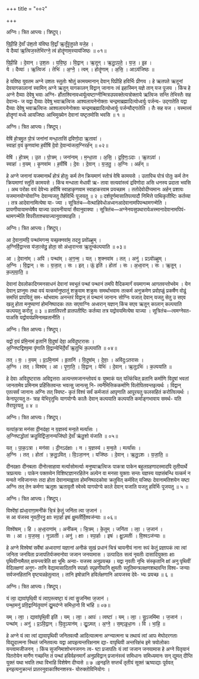 +++
title = "००२"

+++


अग्निः। त्रित आप्त्यः। त्रिष्टुप्।

पि॒प्री॒हि दे॒वाँ उ॑श॒तो य॑विष्ठ वि॒द्वाँ ऋ॒तूँरृ॑तुपते यजे॒ह ।  
ये दैव्या॑ ऋ॒त्विज॒स्तेभि॑रग्ने॒ त्वं होतॄ॑णाम॒स्याय॑जिष्ठः ॥ ०१॥

पि॒प्री॒हि । दे॒वान् । उ॒श॒तः । य॒वि॒ष्ठ॒ । वि॒द्वान् । ऋ॒तून् । ऋ॒तु॒ऽप॒ते॒ । य॒ज॒ । इ॒ह ।  
ये । दैव्याः॑ । ऋ॒त्विजः॑ । तेभिः॑ । अ॒ग्ने॒ । त्वम् । होतॄ॑णाम् । अ॒सि॒ । आऽय॑जिष्ठः ॥

हे यविष्ठ युवतम अग्ने उशतः स्तुतोः श्रोतुं कामयमानान् देवान् पिप्रीहि हविर्भिः प्रीणय । हे ऋतपते ऋतूनां देवयागकालानां स्वामिन् अग्ने ऋतून् यागकालन् विद्वान् जानानः त्वं इहास्मिन् यज्ञे तान् यज पूजय । किंच हे अग्ने दैव्याः देवेषु भवाः अग्नि- र्होताश्विनावध्वर्यूत्वष्टाग्नीन्मित्रउपवक्तेत्यत्रोक्ताये ऋत्विजः सन्ति तेभिस्तैः सह देवान्य- ज यद्वा दैव्याः देवेषु भवाऋत्विजः आश्वलायनेनोक्ताः चन्द्रमाब्रह्मादित्योध्वर्युः पर्जन्य- उद्गातेति यद्वा दैव्याः देवेषु भवाऋत्विजः आश्वलायनेनोक्ताः चन्द्रमाब्रह्मादित्योध्वर्युः पर्जन्यौद्गातेति । तैः सह यज । यस्मात्त्वं होतॄणां मध्ये आयजिष्ठः आभिमुख्येन देवानां यष्टृतमोसि भवसि ॥ १ ॥

अग्निः। त्रित आप्त्यः। त्रिष्टुप्।

वेषि॑ हो॒त्रमु॒त पो॒त्रं जना॑नां मन्धा॒तासि॑ द्रविणो॒दा ऋ॒तावा॑ ।  
स्वाहा॑ व॒यं कृ॒णवा॑मा ह॒वींषि॑ दे॒वो दे॒वान्य॑जत्व॒ग्निरर्ह॑न् ॥ ०२॥

वेषि॑ । हो॒त्रम् । उ॒त । पो॒त्रम् । जना॑नाम् । म॒न्धा॒ता । अ॒सि॒ । द्र॒वि॒णः॒ऽदाः । ऋ॒तऽवा॑ ।  
स्वाहा॑ । व॒यम् । कृ॒णवा॑म । ह॒वींषि॑ । दे॒वः । दे॒वान् । य॒ज॒तु॒ । अ॒ग्निः । अर्ह॑न् ॥

हे अग्ने जनानां यजमानार्थं होत्रं होतुः कर्म तेन क्रियमाणं स्तोत्रं वेषि कामयसे । उतापिच पोत्रं पोतुः कर्म तेन क्रियमाणां स्तुतिं कामयसे । किंच मन्धाता मेधावी ऋ- तावा सत्यवांस्त्वं द्रविणोदा असि धनस्य प्रदाता भवसि । अथ परोक्षः वयं देवेभ्यः हवींषि स्वाहाकृणवाम स्वाहाकरवाम प्रयच्छाम । ततोदेवोदीप्यमानः अर्हन् प्रशायः यजमानयोग्योवाग्निः देवान्यजतु तैर्हविर्भिः पूजयतु ॥ २ ॥ दर्शपूर्णमासातिपत्यादौ निमित्ते पाथिकृतीष्टिः कर्तव्या । तत्र आदेवानामित्येषा या- ज्या । सूत्रितंच—वेत्थाहिवेधोअध्वनआदेवानामपिपन्थामगन्मेति । प्रायणीयायामप्येषैव याज्या उदयनीयायां सैवानुवाक्या । सूत्रितंच—अग्नेनयसुपथारायेअस्मानादेवानामपिपं- थामगन्मेति विपरीताश्चयाज्यानुवाक्याइति ।

अग्निः। त्रित आप्त्यः। त्रिष्टुप्।

आ दे॒वाना॒मपि॒ पन्था॑मगन्म॒ यच्छ॒क्नवा॑म॒ तदनु॒ प्रवो॑ळ्हुम् ।  
अ॒ग्निर्वि॒द्वान्त्स य॑जा॒त्सेदु॒ होता॒ सो अ॑ध्व॒रान्त्स ऋ॒तून्क॑ल्पयाति ॥ ०३॥

आ । दे॒वाना॑म् । अपि॑ । पन्था॑म् । अ॒ग॒न्म॒ । यत् । श॒क्नवा॑म । तत् । अनु॑ । प्रऽवो॑ळ्हुम् ।  
अ॒ग्निः । वि॒द्वान् । सः । य॒जा॒त् । सः । इत् । ऊं॒ इति॑ । होता॑ । सः । अ॒ध्व॒रान् । सः । ऋ॒तून् । क॒ल्प॒या॒ति॒ ॥

देवानां देवलोकादिगमनसाधनं देवानां स्वभूतं पन्थां पन्थानं तमपि वैदिकमार्गं वयमागन्म आगतवन्तोभवेम । येन देवान् प्राप्नुमः तथा वयं यत्कर्मानुष्ठातुं शक्रुवाम शक्रुमः समर्थाभवामः तत्कर्म अनुक्रमेण प्रवोह्ळुं प्रकर्षेण वोढुं समप्तिं प्रापयितुं सम- र्थाभवामः अनन्तरं विद्वान् तं पन्थानं जानानः सोग्निः यजात् देवान् यजतु सेतु उ सएव खलु होता मनुष्याणां होमनिष्पादकः ततः सएवाग्निः अध्वरान् यज्ञान् किंच सएव ऋतून् कालान् कल्पयाति कल्पयतु करोतु ॥ ३ ॥ व्रतातिपत्तौ व्रातपतीष्टिः कर्तव्या तत्र यद्वोवयमित्येषा याज्या । सूत्रितंच—त्वमग्नेवत- पाअसि यद्वोवयंप्रमिनामव्रतानीति ।

अग्निः। त्रित आप्त्यः। त्रिष्टुप्।

यद्वो॑ व॒यं प्र॑मि॒नाम॑ व्र॒तानि॑ वि॒दुषां॑ देवा॒ अवि॑दुष्टरासः ।  
अ॒ग्निष्टद्विश्व॒मा पृ॑णाति वि॒द्वान्येभि॑र्दे॒वाँ ऋ॒तुभिः॑ क॒ल्पया॑ति ॥ ०४॥

तत् । वः॒ । व॒यम् । प्र॒ऽमि॒नाम॑ । व्र॒तानि॑ । वि॒दुषा॑म् । दे॒वाः॒ । अवि॑दुःऽतरासः ।  
अ॒ग्निः । तत् । विश्व॑म् । आ । पृ॒णा॒ति॒ । वि॒द्वान् । येभिः॑ । दे॒वान् । ऋ॒तुऽभिः॑ । क॒ल्पया॑ति ॥

हे देवाः अविदुष्टरासः अविद्वत्तराः अत्यन्तमजानन्तोवयं वः युष्माकं यत् यत्किंचित् व्रतानि कर्माणि विदुषां भवतां जानतामेव प्रमिनाम प्रहिंसितवन्तः भवत्सु जानत्सु नि- त्यनैमित्तिककर्माणि विलोपितवन्तइत्यर्थः । विद्वान् एतत्सर्वं जानानः अग्निः तत् स्विष्ट- कृतं विश्वं सर्वं कर्मजातं आपृणाति आपूरयतु फलसहितं करोत्वित्यर्थः । केनापूरयतु त- त्राह येभिरृतुभिः यागयोग्यैः कालैः देवान् कल्पयाति कल्पयति कर्माङ्गभावाय समर्थ- यति तैरापूरयतु ॥ ४ ॥

अग्निः। त्रित आप्त्यः। त्रिष्टुप्।

यत्पा॑क॒त्रा मन॑सा दी॒नद॑क्षा॒ न य॒ज्ञस्य॑ मन्व॒ते मर्त्या॑सः ।  
अ॒ग्निष्टद्धोता॑ क्रतु॒विद्वि॑जा॒नन्यजि॑ष्ठो दे॒वाँ ऋ॑तु॒शो य॑जाति ॥ ०५॥

यत् । पा॒क॒ऽत्रा । मन॑सा । दी॒नऽद॑क्षाः । न । य॒ज्ञस्य॑ । म॒न्व॒ते । मर्त्या॑सः ।  
अ॒ग्निः । तत् । होता॑ । क्र॒तु॒ऽवित् । वि॒ऽजा॒नन् । यजि॑ष्ठः । दे॒वान् । ऋ॒तु॒ऽशः । य॒जा॒ति॒ ॥

दीनदक्षाः दीनबलाः दीनोत्साहावा मर्त्यासोमर्त्याः मनुष्याऋत्विजः पाकत्रा पाकेन बहुलग्रहणादस्मादपि तृतीयार्थे त्राप्रत्ययः । पाकेन पक्तव्येन विशिष्टज्ञानरहितेन अल्पेन वा मनसा युक्ताः सन्तः यज्ञस्य यज्ञसंबन्धि यत्कर्म न मन्वते नविजानन्तः तदा होता देवानामाह्वाता होमनिष्पादकोवा क्रतुवित् कर्मवित् यजिष्ठः देवानामतिशयेन यष्टा अग्निः तत् तेन कर्मणा ऋतुशः ऋतावृतौ स्वेस्वे यागयोग्ये काले देवान् यजाति यजतु हविर्भिः पूजयतु ॥ ५ ॥

अग्निः। त्रित आप्त्यः। त्रिष्टुप्।

विश्वे॑षां॒ ह्य॑ध्व॒राणा॒मनी॑कं चि॒त्रं के॒तुं जनि॑ता त्वा ज॒जान॑ ।  
स आ य॑जस्व नृ॒वती॒रनु॒ क्षाः स्पा॒र्हा इषः॑ क्षु॒मती॑र्वि॒श्वज॑न्याः ॥ ०६॥

विश्वे॑षाम् । हि । अ॒ध्व॒राणा॑म् । अनी॑कम् । चि॒त्रम् । के॒तुम् । जनि॑ता । त्वा॒ । ज॒जान॑ ।  
सः । आ । य॒ज॒स्व॒ । नृ॒ऽवतीः॑ । अनु॑ । क्षाः । स्पा॒र्हाः । इषः॑ । क्षु॒ऽमतीः॑ । वि॒श्वऽज॑न्याः ॥

हे अग्ने विश्वेषां सर्वेषां अध्वराणां यज्ञानां अनीकं सुखं प्रधानं चित्रं चायनीयं नाना रूपं केतुं प्रज्ञापकं त्वा त्वां जनिता जनयिता प्रजापतिर्यजमानोवा जजान जनयामास । उत्पादितः सत्वं नृवतीः दासादियुक्ताः क्षाः पृथिवीनामैतत् क्षयन्त्यत्रेति क्षा भूमिः अन्वा- यजस्व अनुप्रयच्छ । यद्वा नृवतीः नृभिः संस्कृतानि क्षां अनु पृथिवीं वेदिलक्षणां अनुग- तानि वेद्यामासादितानि स्पार्हाः स्पृहणीयानि क्षुमतीः स्तुतिमन्त्रलक्षणशब्दवन्ति विश्व- जन्याः सर्वजनहितानि वृष्ट्यन्नहेतुत्वात् । तानि इषोन्नानि हविर्लक्षणानि आयजस्व देवे- भ्यः प्रयच्छ ॥ ६ ॥

अग्निः। त्रित आप्त्यः। त्रिष्टुप्।

यं त्वा॒ द्यावा॑पृथि॒वी यं त्वाप॒स्त्वष्टा॒ यं त्वा॑ सु॒जनि॑मा ज॒जान॑ ।  
पन्था॒मनु॑ प्रवि॒द्वान्पि॑तृ॒याणं॑ द्यु॒मद॑ग्ने समिधा॒नो वि भा॑हि ॥ ०७॥

यम् । त्वा॒ । द्यावा॑पृथि॒वी इति॑ । यम् । त्वा॒ । आपः॑ । त्वष्टा॑ । यम् । त्वा॒ । सु॒ऽजमि॑मा । ज॒जान॑ ।  
पन्था॑म् । अनु॑ । प्र॒ऽवि॒द्वान् । पि॒तृ॒ऽयान॑म् । द्यु॒ऽमत् । अ॒ग्ने॒ । स॒म्ऽइ॒धा॒नः । वि । भा॒हि॒ ॥

हे अग्ने यं त्वा त्वां द्यावापृथिवी जनितवत्यौ आदित्यात्मना अग्न्यात्मना च तथायं त्वां आपः मेघोदरगताः विद्युदात्मना स्थितं जनितवत्यः यद्वा आपइत्यन्तरिक्षनाम द्या- वापृथिवी अन्तरिक्षंच इमे त्रयोलोकाः यन्त्वामजीजनन् । किंच सुजनिमाशोभनजननः त्व- ष्टा प्रजापतिः यं त्वां जजान जनयामास हे अग्ने पितृयानं पितरोयेन मार्गेण गच्छन्ति तं पन्थां हविर्वहनमार्गं अनुप्रविद्वान् प्रजानंस्त्वं समिधानः समिध्यमानः सन् द्युमत् दीप्ति युक्तं यथा भवति तथा विभाहि विशेषेण दीप्यसे ॥ ७ ॥इनइति सप्तर्चं तृतीयं सूक्तं ऋष्याद्याः पूर्ववत् इनइत्यनुक्रान्तं प्रातरनुवाकाश्विनशस्त्र- योरुक्तोविनियोगः ।